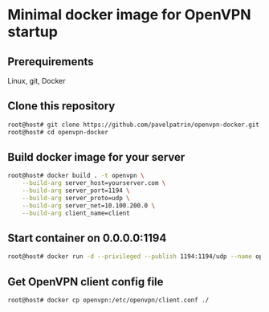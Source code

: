 # Minimal docker image for OpenVPN startup

## Prerequirements
Linux, git, Docker

## Clone this repository
```sh
root@host# git clone https://github.com/pavelpatrin/openvpn-docker.git
root@host# cd openvpn-docker
```

## Build docker image for your server
```sh
root@host# docker build . -t openvpn \
    --build-arg server_host=yourserver.com \
    --build-arg server_port=1194 \
    --build-arg server_proto=udp \
    --build-arg server_net=10.100.200.0 \
    --build-arg client_name=client
```

## Start container on 0.0.0.0:1194
```sh
root@host# docker run -d --privileged --publish 1194:1194/udp --name openvpn openvpn
```

## Get OpenVPN client config file
```sh
root@host# docker cp openvpn:/etc/openvpn/client.conf ./
```
